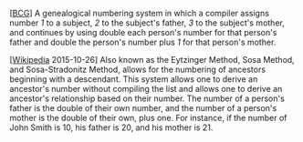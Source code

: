 \[[BCG](SOURCES.md#BCG)\] A genealogical numbering system in which a compiler assigns number *1* to a subject, *2* to the subject's father, *3* to the subject's mother, and continues by using double each person's number for that person's father and double the person's number plus *1* for that person's mother.

\[[Wikipedia](https://en.wikipedia.org/wiki/Genealogical_numbering_systems#Ahnentafel) 2015-10-26\] Also known as the Eytzinger Method, Sosa Method, and Sosa-Stradonitz Method, allows for the numbering of ancestors beginning with a descendant. This system allows one to derive an ancestor's number without compiling the list and allows one to derive an ancestor's relationship based on their number. The number of a person's father is the double of their own number, and the number of a person's mother is the double of their own, plus one. For instance, if the number of John Smith is 10, his father is 20, and his mother is 21.

